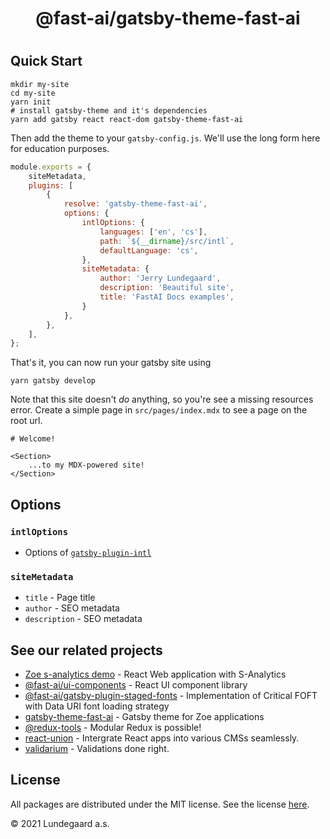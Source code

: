 <h1 align="center">@fast-ai/gatsby-theme-fast-ai</h1>

#

## Quick Start

```shell
mkdir my-site
cd my-site
yarn init
# install gatsby-theme and it's dependencies
yarn add gatsby react react-dom gatsby-theme-fast-ai
```

Then add the theme to your `gatsby-config.js`. We'll use the long form
here for education purposes.

```js
module.exports = {
	siteMetadata,
	plugins: [
		{
			resolve: 'gatsby-theme-fast-ai',
			options: {
				intlOptions: {
					languages: ['en', 'cs'],
					path: `${__dirname}/src/intl`,
					defaultLanguage: 'cs',
				},
				siteMetadata: {
					author: 'Jerry Lundegaard',
					description: 'Beautiful site',
					title: 'FastAI Docs examples',
				}
			},
		},
	],
};
```

That's it, you can now run your gatsby site using

```shell
yarn gatsby develop
```

Note that this site doesn't _do_ anything, so you're see a missing
resources error. Create a simple page in `src/pages/index.mdx` to see a
page on the root url.

```mdx
# Welcome!

<Section>
	...to my MDX-powered site!
</Section>
```
## Options

### `intlOptions`
- Options of [`gatsby-plugin-intl`](https://github.com/wiziple/gatsby-plugin-intl)

### `siteMetadata`

- `title` - Page title
- `author` - SEO metadata
- `description` - SEO metadata

## See our related projects

- [Zoe s-analytics demo](https://github.com/lundegaard/fast-ai-zoe-demo) - React Web application with S-Analytics
- [@fast-ai/ui-components](https://github.com/lundegaard/gatsby-theme-fast-ai/tree/master/ui-components) - React UI component library
- [@fast-ai/gatsby-plugin-staged-fonts](https://github.com/lundegaard/gatsby-theme-fast-ai/tree/master/packages/gatsby-plugin-staged-fonts) - Implementation of Critical FOFT with Data URI font loading strategy
- [gatsby-theme-fast-ai](https://github.com/lundegaard/gatsby-theme-fast-ai) - Gatsby theme for Zoe applications
- [@redux-tools](https://github.com/lundegaard/redux-tools) - Modular Redux is possible!
- [react-union](https://github.com/lundegaard/react-union) - Intergrate React apps into various CMSs seamlessly.
- [validarium](https://github.com/lundegaard/validarium) - Validations done right.

## License

All packages are distributed under the MIT license. See the license [here](https://github.com/lundegaard/gatsby-theme-fast-ai/blob/master/LICENSE).

© 2021 Lundegaard a.s.
